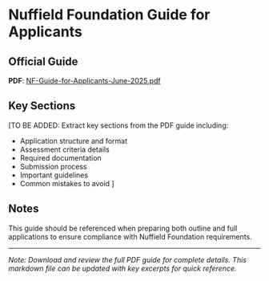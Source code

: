 # Nuffield Foundation Guide for Applicants

## Official Guide

**PDF**: [NF-Guide-for-Applicants-June-2025.pdf](https://www.nuffieldfoundation.org/wp-content/uploads/2023/NF-Guide-for-Applicants-June-2025.pdf)

## Key Sections

[TO BE ADDED: Extract key sections from the PDF guide including:
- Application structure and format
- Assessment criteria details
- Required documentation
- Submission process
- Important guidelines
- Common mistakes to avoid
]

## Notes

This guide should be referenced when preparing both outline and full applications to ensure compliance with Nuffield Foundation requirements.

---

*Note: Download and review the full PDF guide for complete details. This markdown file can be updated with key excerpts for quick reference.*
